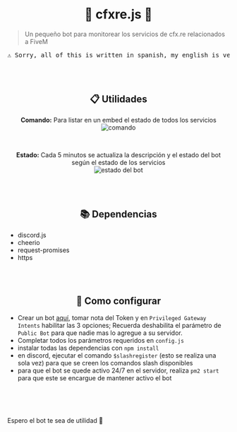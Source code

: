 <h1 align="center">🤖 cfxre.js 🐌</h1>

> Un pequeño bot para monitorear los servicios de cfx.re relacionados a FiveM

<pre>⚠ Sorry, all of this is written in spanish, my english is very basic 😅</pre>

<br><br>

<h2 align="center">📋 Utilidades</h2>
<p align="center">
    <b>Comando:</b> Para listar en un embed el estado de todos los servicios <br>
    <img src="https://i.imgur.com/D60BJ4Z.png" title="comando">
</p>
<br>
<p align="center">
    <b>Estado:</b> Cada 5 minutos se actualiza la descripción y el estado del bot según el estado de los servicios <br>
    <img src="https://i.imgur.com/rtpW4Lq.png" title="estado del bot">
</p>

<br><br>

<h2 align="center">📚 Dependencias</h2>
<ul>
  <li>discord.js</li>
  <li>cheerio</li>
  <li>request-promises</li>
  <li>https</li>
</ul>

<br><br>

<h2 align="center">🧰 Como configurar</h2>
<ul>
  <li>Crear un bot <a href="https://discord.com/developers/applications">aquí</a>, tomar nota del Token y en <code>Privileged Gateway Intents</code> habilitar las 3 opciones; Recuerda deshabilita el parámetro de <code>Public Bot</code> para que nadie mas lo agregue a su servidor.</li>
  <li>Completar todos los parámetros requeridos en <code>config.js</code></li>
  <li>instalar todas las dependencias con <code>npm install</code></li>
  <li>en discord, ejecutar el comando <code>$slashregister</code> (esto se realiza una sola vez) para que se creen los comandos slash disponibles </li>
  <li>para que el bot se quede activo 24/7 en el servidor, realiza <code>pm2 start</code> para que este se encargue de mantener activo el bot</li>
</ul>

<br><br><br>

Espero el bot te sea de utilidad 💜
